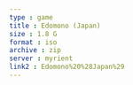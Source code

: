 ```yaml
---
type : game
title : Edomono (Japan)
size : 1.8 G
format : iso
archive : zip
server : myrient
link2 : Edomono%20%28Japan%29
---
```

